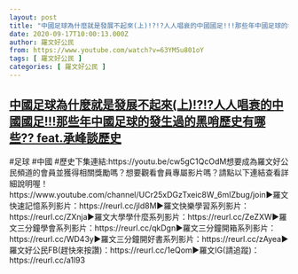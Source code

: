 ```yaml
---
layout: post
title: "中國足球為什麼就是發展不起來(上)!?!?人人唱衰的中國國足!!!那些年中國足球的發生過的黑哨歷史有哪些?? feat.承峰談歷史"
date: 2020-09-17T10:00:13.000Z
author: 羅文好公民
from: https://www.youtube.com/watch?v=63YM5u801oY
tags: [ 羅文好公民 ]
categories: [ 羅文好公民 ]
---
```

<!--1600336813000-->
[中國足球為什麼就是發展不起來(上)!?!?人人唱衰的中國國足!!!那些年中國足球的發生過的黑哨歷史有哪些?? feat.承峰談歷史](https://www.youtube.com/watch?v=63YM5u801oY)
------

<div>
#足球 #中國 #歷史下集連結:https://youtu.be/cw5gC1QcOdM想要成為羅文好公民頻道的會員並獲得相關獎勵嗎？想要觀看會員專屬影片嗎？請點以下連結查看詳細說明喔！https://www.youtube.com/channel/UCr25xDGzTxeic8W_6mIZbug/join►羅文快速記憶系列影片：https://reurl.cc/jld8M►羅文快樂學習系列影片：https://reurl.cc/ZXnja►羅文大學學什麼系列影片：https://reurl.cc/ZeZXW►羅文三分鐘學會系列影片：https://reurl.cc/qkDgn►羅文三分鐘開箱系列影片：https://reurl.cc/WD43y►羅文三分鐘開好書系列影片：https://reurl.cc/zAyea►羅文好公民FB(趕快來按讚)：https://reurl.cc/1eQom►羅文IG(請追蹤)：https://reurl.cc/a1l93
</div>
